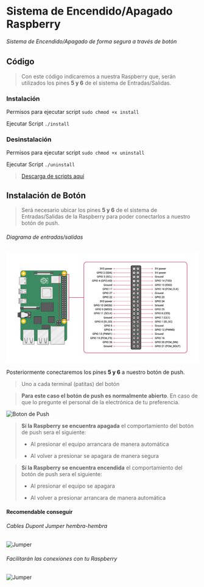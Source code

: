 # Sistema de Encendido/Apagado Raspberry

###### Sistema de Encendido/Apagado de forma segura a través de botón

## Código

> Con este código indicaremos a nuestra Raspberry que, serán utilizados los pines **5 y 6** de el sistema de Entradas/Salidas.

### Instalación
Permisos para ejecutar script
`sudo chmod +x install`

Ejecutar Script `./install`

### Desinstalación
Permisos para ejecutar script
`sudo chmod +x uninstall`

Ejecutar Script `./uninstall`

> [Descarga de scripts aquí](https://github.com/HeribertoKubuntu/raspberry_power_button/archive/master.zip)

## Instalación de Botón

> Será necesario ubicar los pines **5 y 6** de el sistema de Entradas/Salidas de la Raspberry para poder conectarlos a nuestro botón de push.

###### Diagrama de entradas/salidas
![](GPIO-Pinout-Diagram-2.png)

Posteriormente conectaremos los pines **5 y 6** a nuestro botón de push.

> Uno a cada terminal (patitas) del botón

> **Para este caso el botón de push es normalmente abierto**. En caso de que lo pregunte el personal de la electrónica de tu preferencia.

<img src="https://www.dipmecatronica.com.mx/wp-content/uploads/2018/08/PUSH-BUTTON-NA.jpg" alt="Boton de Push" width="180" height="180">

> **Sí la Raspberry se encuentra apagada** el comportamiento del botón de push sera el siguiente:
>
> + Al presionar  el equipo arrancara de manera automática
>
> + Al volver a presionar se apagara de manera segura

> **Sí la Raspberry se encuentra encendida** el comportamiento del botón de push sera el siguiente:
>
> + Al presionar  el equipo se apagara
>
> + Al volver a presionar arrancara de manera automática



#### Recomendable conseguir 

###### Cables Dupont Jumper hembra-hembra
<img src="https://leantec.es/wp-content/uploads/2018/02/p_6_8_4_684-40-Cables-30cm-Hembra-Hembra-jumper-dupont-254-arduino.jpg" alt="Jumper" width="300" height="200">

###### Facilitarán las conexiones con tu Raspberry
<img src="https://foto.askix.com/upload/2/a7/2a772ae3f728cef25641b042fe2f963f.jpg" alt="Jumper" width="300" height="200">
